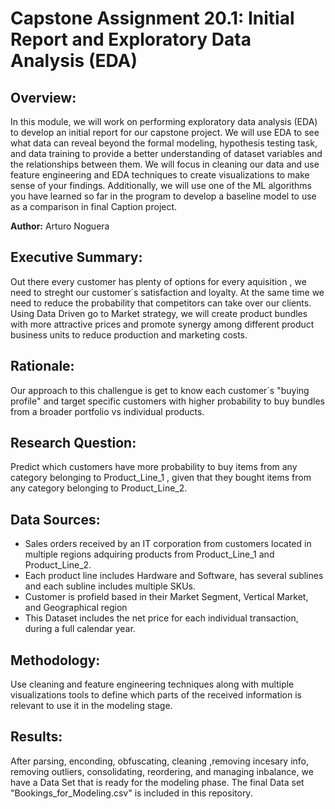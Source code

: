 # Capstone Assignment 20.1: Initial Report and Exploratory Data Analysis (EDA)
## Overview: 
In this module, we will work on performing exploratory data analysis (EDA) to develop an initial report for our capstone project. We will use EDA to see what data can reveal beyond the formal modeling, hypothesis testing task, and data training to provide a better understanding of dataset variables and the relationships between them. We will focus in cleaning our data and use feature engineering and EDA techniques to create visualizations to make sense of your findings. Additionally, we will use one of the ML algorithms you have learned so far in the program to develop a baseline model to use as a comparison in final Caption project.

**Author:** Arturo Noguera

## Executive Summary: 
Out there every customer has plenty of options for every aquisition , we need to streght our customer´s satisfaction and loyalty. At the same time we need to reduce the probability that competitors can take over our clients. Using Data Driven go to Market strategy, we will create product bundles with more attractive prices and promote synergy among different product business units to reduce production and marketing costs.

## Rationale: 
Our approach to this challengue is get to know each customer´s "buying profile" and target specific customers with higher probability to buy bundles from a broader portfolio vs individual products.

## Research Question: 
Predict which customers have more probability to buy items from any category belonging to Product_Line_1 , given that they bought items from any category belonging to Product_Line_2.

## Data Sources:
* Sales orders received by an IT corporation from customers located in multiple regions adquiring products from Product_Line_1 and Product_Line_2.
* Each product line includes Hardware and Software, has several sublines and each subline includes multiple SKUs.
* Customer is profield based in their Market Segment, Vertical Market, and Geographical region
* This Dataset includes the net price for each individual transaction, during a full calendar year.

## Methodology:
Use cleaning and feature engineering techniques along with multiple visualizations tools to define which parts of the received information is relevant to use it in the modeling stage.

## Results:
After parsing, enconding, obfuscating, cleaning ,removing incesary info, removing outliers, consolidating, reordering, and managing inbalance, we have a Data Set that is ready for the modeling phase. The final Data set "Bookings_for_Modeling.csv" is included in this repository.
